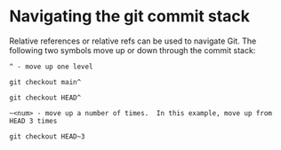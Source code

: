 # Navigating the git commit stack

Relative references or relative refs can be used to navigate Git.  The following two symbols move up or down through the commit stack:  


```
^ - move up one level

git checkout main^

git checkout HEAD^
```

```
~<num> - move up a number of times.  In this example, move up from HEAD 3 times

git checkout HEAD~3
```

